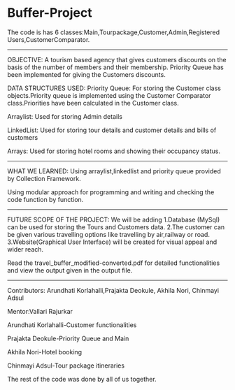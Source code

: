 # Buffer-Project
The code is has 6 classes:Main,Tourpackage,Customer,Admin,Registered Users,CustomerComparator.
*********************************************************************************************************************************************************************************
OBJECTIVE:
A tourism based agency that gives customers discounts on the basis of the number of members and their membership.
Priority Queue has been implemented for giving the Customers discounts.

DATA STRUCTURES USED:
Priority Queue: For storing the Customer class objects.Priority queue is implemented using the Customer Comparator class.Priorities have been calculated in the Customer class.

Arraylist: Used for storing Admin details

LinkedList: Used for storing tour details and customer details and bills of customers

Arrays: Used for storing hotel rooms and showing their occupancy status.
*********************************************************************************************************************************************************************************

WHAT WE LEARNED:
Using arraylist,linkedlist and priority queue provided by Collection Framework.

Using modular approach for programming and writing and checking the code function by function.



*********************************************************************************************************************************************************************************
FUTURE SCOPE OF THE PROJECT:
We will be adding 
1.Database (MySql) can be used for storing the Tours and Customers data.
2.The customer can be given various travelling options like travelling by air,railway or road.
3.Website(Graphical User Interface) will be created for visual appeal and wider reach.

Read the travel_buffer_modified-converted.pdf for detailed functionalities and view the output given in the output file.
*********************************************************************************************************************************************************************************
Contributors:
Arundhati Korlahalli,Prajakta Deokule, Akhila Nori, Chinmayi Adsul


Mentor:Vallari Rajurkar

Arundhati Korlahalli-Customer functionalities 

Prajakta Deokule-Priority Queue and Main

Akhila Nori-Hotel booking 

Chinmayi Adsul-Tour package itineraries

The rest of the code was done by all of us together.
